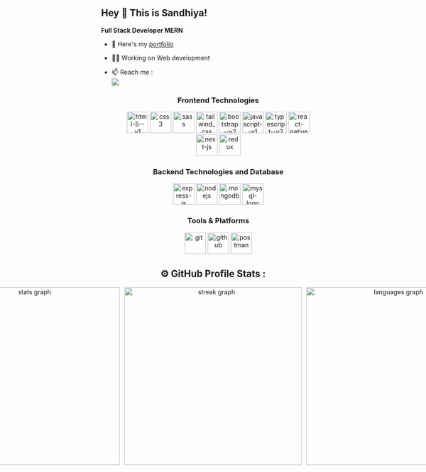 ## Hey 👋 This is Sandhiya!

**Full Stack Developer MERN**

- 🔭 Here's my [portfolio](https://www.linkedin.com/in/sandhiya-e)                                                 
- 👩‍💻 Working on Web development
- 📫 Reach me :
<br /> [<img src="https://img.shields.io/badge/LinkedIn-0077B5?style=for-the-badge&logo=linkedin&logoColor=white" />](https://www.linkedin.com/in/sandhiya-e) 
  
    <!-- Frontend Technologies -->
    <div style="text-align: center; flex: 1; margin: 10px;">
        <h3>Frontend Technologies</h3>
        <img height="48" src="https://img.icons8.com/color/48/html-5--v1.png" alt="html-5--v1"/>
        <img height="48" src="https://img.icons8.com/fluency/48/css3.png" alt="css3"/>
        <img height="48" src="https://img.icons8.com/color/48/000000/sass.png" alt="sass"/>
        <img height="48" src="https://img.icons8.com/color/48/tailwind_css.png" alt="tailwind_css"/>
        <img height="48" src="https://img.icons8.com/color/48/bootstrap--v2.png" alt="bootstrap--v2"/>
        <img height="48" src="https://img.icons8.com/color/48/javascript--v1.png" alt="javascript--v1"/>
        <img height="48" src="https://img.icons8.com/fluency/48/typescript--v2.png" alt="typescript--v2"/>
        <img height="48" src="https://img.icons8.com/color/48/react-native.png" alt="react-native"/>
        <img height="48" src="https://www.datocms-assets.com/75941/1657707878-nextjs_logo.png" alt="next-js"/>
        <img height="48" src="https://img.icons8.com/color/48/redux.png" alt="redux"/>
    </div>

    <!-- Backend Technologies -->
    <div style="text-align: center; flex: 1; margin: 10px;">
        <h3>Backend Technologies and Database</h3>
        <img height="48" src="https://encrypted-tbn0.gstatic.com/images?q=tbn:ANd9GcQLA972a1NXwGHTIpgjxpRdu1DD5te1evggDgjNvM_FcbtGxaPYrHbV27RNzJSA_ZhrY28&usqp=CAU" alt="express-js"/>
        <img height="48" src="https://w1.pngwing.com/pngs/885/534/png-transparent-green-grass-nodejs-javascript-react-mean-angularjs-logo-symbol-thumbnail.png" alt="nodejs"/>
        <img height="48" src="https://img.icons8.com/color/48/mongodb.png" alt="mongodb"/>
        <img height="48" src="https://img.icons8.com/fluency/48/mysql-logo.png" alt="mysql-logo"/>
    </div>

    <!-- Tools & Platforms -->
    <div style="text-align: center; flex: 1; margin: 10px;">
        <h3>Tools & Platforms</h3>
        <img height="48" src="https://img.icons8.com/color/48/git.png" alt="git"/>
        <img height="48" src="https://img.icons8.com/glyph-neue/64/github.png" alt="github"/>
        <img height="48" src="https://res.cloudinary.com/postman/image/upload/t_team_logo/v1629869194/team/2893aede23f01bfcbd2319326bc96a6ed0524eba759745ed6d73405a3a8b67a8" alt="postman"/>
    </div>

## <div align="center">⚙ GitHub Profile Stats :

<div align="center" style="display: flex; justify-content: center; gap: 10px;">
  <img src="https://github-readme-stats.vercel.app/api?username=Sandhiya1903&theme=react&show_icons=true&hide_border=true&count_private=true" alt="stats graph" width="400" />
  <img src="https://github-readme-streak-stats.herokuapp.com/?user=Sandhiya1903&theme=react&hide_border=true" alt="streak graph" width="400"/>
  <img src="https://github-readme-stats.vercel.app/api/top-langs/?username=Sandhiya1903&theme=react&show_icons=true&hide_border=true&layout=compact" alt="languages graph" width="400" />
</div>




<br>
